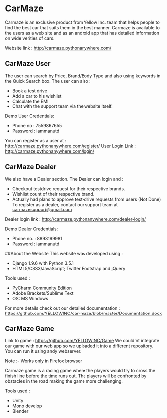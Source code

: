 # CarMaze

Carmaze is an exclusive product from Yellow Inc. team that helps people to find the best car that suits them in the best manner. Carmaze is available to the users as a web site and as an android app that has detailed information on wide verities of cars. 

Website link : http://carmaze.pythonanywhere.com/ 

## CarMaze User

The user can search by Price, Brand/Body Type and also using keywords in the Quick Search box.
The user can also :
  - Book a test drive
  - Add a car to his wishlist
  - Calculate the EMI
  - Chat with the support team via the website itself.

Demo User Credentials:
 - Phone no : 7559867655
 - Password : iammanutd
  
You can register as a user at : http://carmaze.pythonanywhere.com/register/
User Login Link : http://carmaze.pythonanywhere.com/login/

## CarMaze Dealer
We also have a Dealer section.
The Dealer can login and :
  - Checkout testdrive request for their respective brands.
  - Wishlist count of their respective brand.
  - Actually had plans to approve test-drive requests from users (Not Done)
To register as a dealer, contact our support team at carmazesupport@gmail.com

Dealer login link : http://carmaze.pythonanywhere.com/dealer-login/ 

Demo Dealer Credentials:
 - Phone no. : 8893199981
 - Password : iammanutd

##About the Website
This website was developed using :
  - Django 1.9.6 with Python 3.5.1
  - HTML5/CSS3/JavaScript; Twitter Bootstrap and jQuery

Tools used :
  - PyCharm Community Edition
  - Adobe Brackets/Sublime Text
  - OS: MS Windows

For more details check out our detailed documentation : https://github.com/YELLOWINC/car-maze/blob/master/Documentation.docx

## CarMaze Game

Link to game : https://github.com/YELLOWINC/Game 
We could'nt integrate our game with our web app so we uploaded it into a different repository. You can run it using andy webserver. 

Note :- Works only in Firefox browser

Carmaze game is a racing game where the players would try to cross the finish line before the time runs out. The players will be confronted by obstacles in the road making the game more challenging.

Tools used :
  - Unity
  - Mono develop
  - Blender
